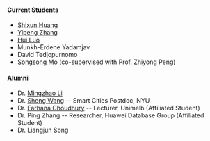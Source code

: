 #### Current Students
- [Shixun Huang](https://shixunh.io/)
- [Yipeng Zhang](https://sites.google.com/view/yipengzhang-rmit/home)
- [Hui Luo](https://huiluohuiluohuiluo.github.io/)
- Munkh-Erdene Yadamjav
- David Tedjopurnomo
- [Songsong Mo](http://songsongmo.cn/) (co-supervised with Prof. Zhiyong Peng)

#### Alumni
- Dr. [Mingzhao Li](http://mingzhaoli.net/)
- Dr. [Sheng Wang](https://sites.google.com/site/shengwangcs/) -- Smart Cities Postdoc, NYU
- Dr. [Farhana Choudhury](https://sites.google.com/site/farhanamc/) -- Lecturer, Unimelb (Affiliated Student)
- Dr. Ping Zhang -- Researcher, Huawei Database Group (Affiliated Student)
- Dr. Liangjun Song